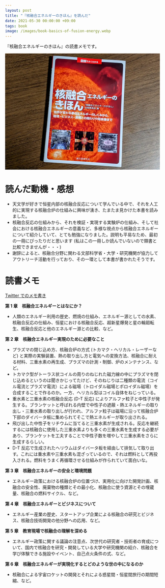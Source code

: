 ```yaml
---
layout: post
title: "『核融合エネルギーのきほん』を読んだ"
date: 2021-05-30 00:00:00 +09:00
tags: book
image: /images/book-basics-of-fusion-energy.webp
---
```


『核融合エネルギーのきほん』の読書メモです。

![表紙](/images/book-basics-of-fusion-energy.webp)

# 読んだ動機・感想

- 天文学が好きで恒星内部の核融合反応について学んでいる中で、それを人工的に実現する核融合炉の仕組みに興味が湧き、たまたま見かけた本書を読みました。
- 核融合反応の仕組みから、それを検証・実現する実験炉の仕組み、そして社会における核融合エネルギーの意義など、多様な視点から核融合エネルギーについて紹介していて、とても勉強になりました。説明も平易なため、最初の一冊にぴったりだと思います (私はこの一冊しか読んでいないので類書と比較できませんが・・・)
- 謝辞によると、核融合分野に関わる文部科学省・大学・研究機関が協力してアウトリーチ活動を行っており、その一環として本書が書かれたそうです。

# 読書メモ

[Twitter でのメモ書き](https://twitter.com/nhiroki_/status/1396084899824603140)

**第 1 章　核融合エネルギーとはなにか？**

- 人類のエネルギー利用の歴史、燃焼の仕組み、エネルギー源としての水素、核融合反応の仕組み、恒星における核融合反応、超新星爆発と星の輪廻転生、核融合反応と他のエネルギー源との比較、など。

**第 2 章　核融合エネルギー実現のために必要なこと**

- プラズマの閉じ込め方、核融合炉の方式 (トカマク・ヘリカル・レーザーなど) と実際の実験装置、熱の取り出し方と電気への変換方法、核融合に耐える材料、三重水素の再生成、プラズマの計測・制御、炉のメンテナンス、など。
- トカマク型がトーラス状コイルの周りのねじれた磁力線の中にプラズマを閉じ込めるというのは聞きかじってたけど、そのねじりは二種類の電流（コイル電流とプラズマ電流）による磁場（トロイダル磁場とポロイダル磁場）を合成することで作るのか。一方、ヘリカル型はコイル自体をねじっている。
- 重水素と三重水素の核融合反応 (D-T 反応) によりアルファ粒子と中性子が発生する。ブランケットと呼ばれる内壁で中性子の遮蔽・熱エネルギーの取り出し・三重水素の取り出しが行われ、アルファ粒子は磁場に沿って核融合炉下部のダイバータ板に集められてそこで熱エネルギーが取り出される。
- 飛び出した中性子をリチウムに当てると三重水素が生成される。反応を継続するには核融合に使用した三重水素よりも多くの三重水素を生成する必要があり、ブランケットを工夫することで中性子数を増やして三重水素をさらに生成するらしい。
- D-T 反応で生成されたヘリウムはダイバータ板を経由して排気して取り出す。これには重水素や三重水素も混ざっているので、それは燃料として再投入される。燃料をうまく再循環させる仕組みが作られていて面白いな。

**第 3 章　核融合エネルギーの安全と環境問題**

- エネルギー政策における核融合炉の位置づけ、実用化に向けた開発計画、核融合の安全性、廃棄物の種類とその最小化、核融合に使う資源とその埋蔵量、核融合の燃料サイクル、など。

**第 4 章　核融合エネルギーとビジネスについて**

- エネルギー産業の歴史、スタートアップ企業による核融合の研究とビジネス、核融合技術開発の他分野への応用、など。

**第 5 章　教育現場で核融合の理解を深める**

- エネルギー政策に関する議論の注意点、次世代の研究者・技術者の育成について、国内で核融合を研究・開発している大学や研究機関の紹介、核融合を学び体験できる施設やイベント、自己点火条件の式、など。

**第 6 章　核融合エネルギーが実現化するとどのような世の中になるのか**

- 核融合による宇宙ロケットの開発とそれによる惑星間・恒星間旅行の期間短縮、など。